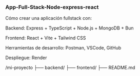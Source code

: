 ### App-Full-Stack-Node-express-react

Cómo crear una aplicación fullstack con:

Backend: Express + TypeScript + Node.js + MongoDB + Bun

Frontend: React + Vite + Tailwind CSS

Herramientas de desarrollo: Postman, VSCode, GitHub

Despliegue: Render


/mi-proyecto
├── backend/
├── frontend/
├── README.md
